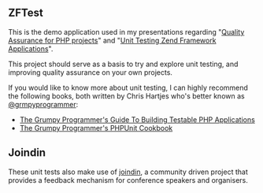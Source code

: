 ZFTest
------

This is the demo application used in my presentations regarding "[Quality Assurance
for PHP projects](https://speakerdeck.com/dragonbe/improving-qa-on-php-projects-zendcon-2012)" and "[Unit Testing Zend Framework Applications](https://speakerdeck.com/dragonbe/unit-testing-zend-framework-apps-phpcon-poland)".

This project should serve as a basis to try and explore unit testing, and improving quality assurance on your own projects.

If you would like to know more about unit testing, I can highly recommend the following books, both written by Chris Hartjes who's better known as [@grmpyprogrammer](https://twitter.com/grmpyprogrammer):

* [The Grumpy Programmer's Guide To Building Testable PHP Applications](https://leanpub.com/grumpy-testing)
* [The Grumpy Programmer's PHPUnit Cookbook](https://leanpub.com/grumpy-phpunit)

Joindin
-------

These unit tests also make use of [joindin](http://joind.in), a community driven project that provides a feedback mechanism for conference speakers and organisers.